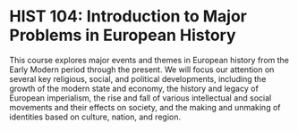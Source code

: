 # HIST 104: Introduction to Major Problems in European History

This course explores major events and themes in European history from the Early Modern period through the present. We will focus our attention on several key religious, social, and political developments, including the growth of the modern state and economy, the history and legacy of European imperialism, the rise and fall of various intellectual and social movements and their effects on society, and the making and unmaking of identities based on culture, nation, and region.